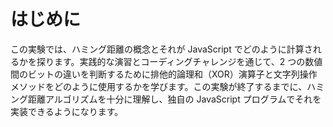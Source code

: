 # はじめに

この実験では、ハミング距離の概念とそれが JavaScript でどのように計算されるかを探ります。実践的な演習とコーディングチャレンジを通じて、2 つの数値間のビットの違いを判断するために排他的論理和（XOR）演算子と文字列操作メソッドをどのように使用するかを学びます。この実験が終了するまでに、ハミング距離アルゴリズムを十分に理解し、独自の JavaScript プログラムでそれを実装できるようになります。
